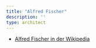 ```yaml
---
title: "Alfred Fischer"
description: ''
type: architect
---
```


* [Alfred Fischer in der Wikipedia](https://de.wikipedia.org/wiki/Alfred_Fischer_(Architekt))
